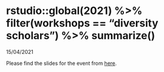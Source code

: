 rstudio::global(2021) %\>% filter(workshops == “diversity scholars”)
%\>% summarize()
================
15/04/2021

Please find the slides for the event from
[here](https://shaziaruybal.github.io/rstudioglobal2021-divscholar-recap/#p1).
